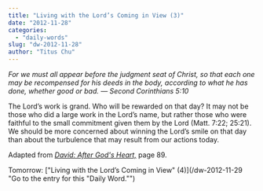 ```yaml
---
title: "Living with the Lord’s Coming in View (3)"
date: "2012-11-28"
categories: 
  - "daily-words"
slug: "dw-2012-11-28"
author: "Titus Chu"
---
```


_For we must all appear before the judgment seat of Christ, so that each one may be recompensed for his deeds in the body, according to what he has done, whether good or bad._ _— Second Corinthians 5:10_

The Lord’s work is grand. Who will be rewarded on that day? It may not be those who did a large work in the Lord’s name, but rather those who were faithful to the small commitment given them by the Lord (Matt. 7:22; 25:21). We should be more concerned about winning the Lord’s smile on that day than about the turbulence that may result from our actions today.

Adapted from _[David: After God's Heart,](/book-david "Go to the listing for this book.")_ page 89.

Tomorrow: ["Living with the Lord’s Coming in View" (4)](/dw-2012-11-29 "Go to the entry for this "Daily Word."")
